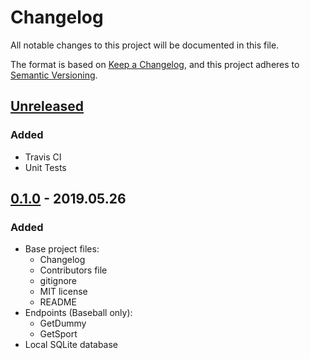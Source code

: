 # Changelog
All notable changes to this project will be documented in this file.

The format is based on [Keep a Changelog](https://keepachangelog.com/en/1.0.0/),
and this project adheres to [Semantic Versioning](https://semver.org/spec/v2.0.0.html).

## [Unreleased]
### Added
- Travis CI
- Unit Tests

## [0.1.0] - 2019.05.26
### Added
- Base project files:
  - Changelog
  - Contributors file
  - gitignore
  - MIT license
  - README
- Endpoints (Baseball only):
  - GetDummy
  - GetSport
- Local SQLite database

[Unreleased]: https://github.com/mtslzr/srapi/compare/v0.1.0...HEAD
[0.1.0]: https://github.com/mtslzr/srapi/releases/tag/v0.1.0